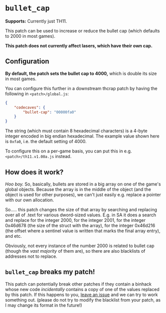 # `bullet_cap`

**Supports:** Currently just TH11.

This patch can be used to increase or reduce the bullet cap (which defaults to 2000 in most games).

**This patch does not currently affect lasers, which have their own cap.**

## Configuration

**By default, the patch sets the bullet cap to 4000,** which is double its size in most games.

You can configure this further in a downstream thcrap patch by having the following in `<patch>/global.js`:

```json
{
    "codecaves": {
        "bullet-cap": "00000fa0"
    }
}
```

The string (which must contain 8 hexadecimal characters) is a 4-byte integer encoded in big endian hexadecimal.  The example value shown here is `0xfa0`, i.e. the default setting of 4000.

To configure this on a per-game basis, you can put this in e.g. `<patch>/th11.v1.00a.js` instead.

## How does it work?

*Hoo boy.*  So, basically, bullets are stored in a big array on one of the game's global objects.  Because the array is in the middle of the object (and the object is used for other purposes), we can't just easily e.g. replace a pointer with our own allocation.

So..... this patch changes the size of that array by searching and replacing over all of .text for various dword-sized values.  E.g. in SA it does a search and replace for the integer 2000, for the integer 2001, for the integer 0x46d678 (the size of the struct with the array), for the integer 0x46d216 (the offset where a sentinel value is written that marks the final array entry), and etc.

Obviously, not every instance of the number 2000 is related to bullet cap (though the *vast majority* of them are), so there are also blacklists of addresses not to replace.

## `bullet_cap` breaks my patch!

This patch can potentially break other patches if they contain a binhack whose new code *incidentally* contains a copy of one of the values replaced by this patch.  If this happens to you, [leave an issue](https://github.com/ExpHP/thcrap-patches/issues/new) and we can try to work something out.  (please do not try to modify the blacklist from your patch, as I may change its format in the future!)
